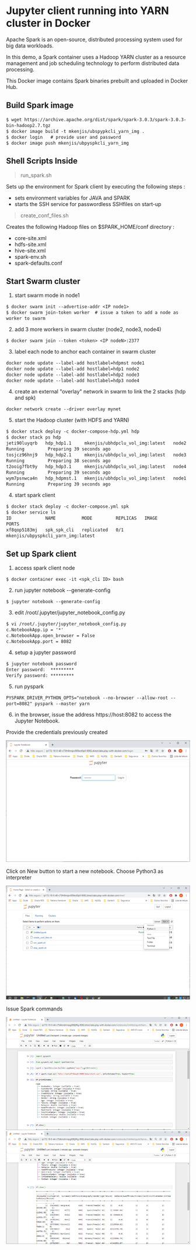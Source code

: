 # Jupyter client running into YARN cluster in Docker

Apache Spark is an open-source, distributed processing system used for big data workloads.

In this demo, a Spark container uses a Hadoop YARN cluster as a resource management and job scheduling technology to perform distributed data processing.

This Docker image contains Spark binaries prebuilt and uploaded in Docker Hub.

## Build Spark image
```shell
$ wget https://archive.apache.org/dist/spark/spark-3.0.3/spark-3.0.3-bin-hadoop2.7.tgz
$ docker image build -t mkenjis/ubspypkcli_yarn_img .
$ docker login   # provide user and password
$ docker image push mkenjis/ubpyspkcli_yarn_img
```

## Shell Scripts Inside 

> run_spark.sh

Sets up the environment for Spark client by executing the following steps :
- sets environment variables for JAVA and SPARK
- starts the SSH service for passwordless SSHfiles on start-up

> create_conf_files.sh

Creates the following Hadoop files on $SPARK_HOME/conf directory :
- core-site.xml
- hdfs-site.xml
- hive-site.xml
- spark-env.sh
- spark-defaults.conf

## Start Swarm cluster

1. start swarm mode in node1
```shell
$ docker swarm init --advertise-addr <IP node1>
$ docker swarm join-token worker  # issue a token to add a node as worker to swarm
```

2. add 3 more workers in swarm cluster (node2, node3, node4)
```shell
$ docker swarm join --token <token> <IP nodeN>:2377
```

3. label each node to anchor each container in swarm cluster
```shell
docker node update --label-add hostlabel=hdpmst node1
docker node update --label-add hostlabel=hdp1 node2
docker node update --label-add hostlabel=hdp2 node3
docker node update --label-add hostlabel=hdp3 node4
```

4. create an external "overlay" network in swarm to link the 2 stacks (hdp and spk)
```shell
docker network create --driver overlay mynet
```

5. start the Hadoop cluster (with HDFS and YARN)
```shell
$ docker stack deploy -c docker-compose-hdp.yml hdp
$ docker stack ps hdp
jeti90luyqrb   hdp_hdp1.1     mkenjis/ubhdpclu_vol_img:latest   node2     Running         Preparing 39 seconds ago             
tosjcz96hnj9   hdp_hdp2.1     mkenjis/ubhdpclu_vol_img:latest   node3     Running         Preparing 38 seconds ago             
t2ooig7fbt9y   hdp_hdp3.1     mkenjis/ubhdpclu_vol_img:latest   node4     Running         Preparing 39 seconds ago             
wym7psnwca4n   hdp_hdpmst.1   mkenjis/ubhdpclu_vol_img:latest   node1     Running         Preparing 39 seconds ago
```

4. start spark client
```shell
$ docker stack deploy -c docker-compose.yml spk
$ docker service ls
ID             NAME          MODE         REPLICAS   IMAGE                                 PORTS
xf8qop5183mj   spk_spk_cli   replicated   0/1        mkenjis/ubpyspkcli_yarn_img:latest
```

## Set up Spark client

1. access spark client node
```shell
$ docker container exec -it <spk_cli ID> bash
```

2. run jupyter notebook --generate-config
```shell
$ jupyter notebook --generate-config
```

3. edit /root/.jupyter/jupyter_notebook_config.py
```shell
$ vi /root/.jupyter/jupyter_notebook_config.py
c.NotebookApp.ip = '*'
c.NotebookApp.open_browser = False
c.NotebookApp.port = 8082
```

4. setup a jupyter password
```shell
$ jupyter notebook password
Enter password:  *********
Verify password: *********
```

5. run pyspark
```shell
PYSPARK_DRIVER_PYTHON_OPTS="notebook --no-browser --allow-root --port=8082" pyspark --master yarn
```

6. in the browser, issue the address https://host:8082 to access the Jupyter Notebook.

Provide the credentials previously created

![JUPYTER home](docs/jupyter-login.png)

Click on New button to start a new notebook. Choose Python3 as interpreter

![JUPYTER home](docs/jupyter-python-notebook.png)

Issue Spark commands

![JUPYTER home](docs/jupyter-python-spark.png)
![JUPYTER home](docs/jupyter-python-spark_1.png)